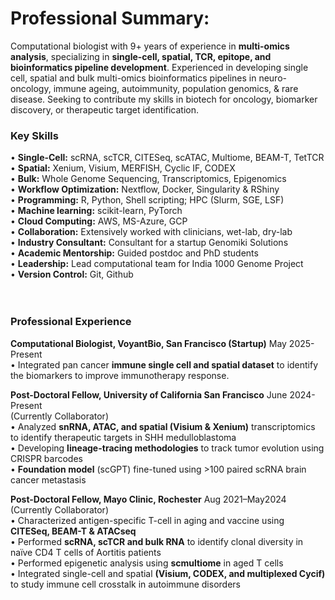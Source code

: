 # Professional Summary:
Computational biologist with 9+ years of experience in **multi-omics analysis**, specializing in **single-cell, spatial, TCR, epitope, and bioinformatics pipeline development**. Experienced in developing single cell, spatial and bulk multi-omics bioinformatics pipelines in neuro-oncology, immune ageing, autoimmunity, population genomics, & rare disease. Seeking to contribute my skills in biotech for oncology, biomarker discovery, or therapeutic target identification.

### Key Skills
•	**Single-Cell:** scRNA, scTCR, CITESeq, scATAC, Multiome, BEAM-T, TetTCR <br>
•	**Spatial:** Xenium, Visium, MERFISH, Cyclic IF, CODEX <br>
•	**Bulk:** Whole Genome Sequencing, Transcriptomics, Epigenomics <br>
•	**Workflow Optimization:** Nextflow, Docker, Singularity & RShiny <br>
•	**Programming:** R, Python, Shell scripting; HPC (Slurm, SGE, LSF) <br>
•	**Machine learning:** scikit-learn, PyTorch <br>
•	**Cloud Computing:** AWS, MS-Azure, GCP <br>
•	**Collaboration:** Extensively worked with clinicians, wet-lab, dry-lab <br>
•	**Industry Consultant:** Consultant for a startup Genomiki Solutions <br>
•	**Academic Mentorship:** Guided postdoc and PhD students <br>
•	**Leadership:** Lead computational team for India 1000 Genome Project <br>
•	**Version Control:** Git, Github <br>
<br><br>

### Professional Experience
**Computational Biologist, VoyantBio, San Francisco (Startup)** May 2025-Present<br>
•	Integrated pan cancer **immune single cell and spatial dataset** to identify the biomarkers to improve immunotherapy response.<br>

**Post-Doctoral Fellow, University of California San Francisco** June 2024-Present<br>
(Currently Collaborator)                                       
•	Analyzed **snRNA, ATAC, and spatial (Visium & Xenium)** transcriptomics to identify therapeutic targets in SHH medulloblastoma<br>
•	Developing **lineage-tracing methodologies** to track tumor evolution using CRISPR barcodes<br>
•	**Foundation model** (scGPT) fine-tuned using >100 paired scRNA brain cancer metastasis<br>

**Post-Doctoral Fellow, Mayo Clinic, Rochester** Aug 2021–May2024<br> 
(Currently Collaborator)			        
•	Characterized antigen-specific T-cell in aging and vaccine using **CITESeq, BEAM-T & ATACseq**<br>
•	Performed **scRNA, scTCR and bulk RNA** to identify clonal diversity in naïve CD4 T cells of Aortitis patients<br>
•	Performed epigenetic analysis using **scmultiome** in aged T cells<br>
•	Integrated single-cell and spatial **(Visium, CODEX, and multiplexed Cycif)** to study immune cell crosstalk in autoimmune disorders<br>
